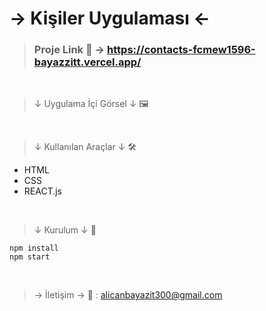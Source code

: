# → Kişiler Uygulaması ←

> ### Proje Link 📎 → https://contacts-fcmew1596-bayazzitt.vercel.app/

<br>

>↓ Uygulama İçi Görsel ↓ 🖼



<br>

>↓ Kullanılan Araçlar ↓ 🛠

* HTML
* CSS
* REACT.js

<br>

>↓ Kurulum ↓ 🧱

```
npm install
npm start
```

<br>

> → İletişim →  📩 :
> alicanbayazit300@gmail.com
